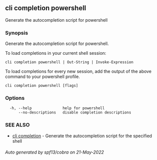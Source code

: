 ## cli completion powershell

Generate the autocompletion script for powershell

### Synopsis

Generate the autocompletion script for powershell.

To load completions in your current shell session:

	cli completion powershell | Out-String | Invoke-Expression

To load completions for every new session, add the output of the above command
to your powershell profile.


```
cli completion powershell [flags]
```

### Options

```
  -h, --help              help for powershell
      --no-descriptions   disable completion descriptions
```

### SEE ALSO

* [cli completion](cli_completion.md)	 - Generate the autocompletion script for the specified shell

###### Auto generated by spf13/cobra on 21-May-2022
